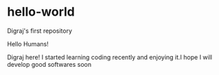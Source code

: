 # hello-world
Digraj's first repository

Hello Humans!

Digraj here! I started learning coding recently and enjoying it.I hope I will develop good softwares soon
